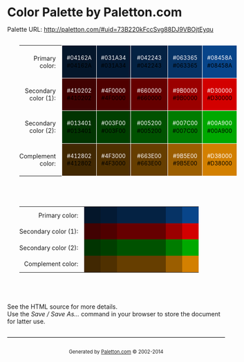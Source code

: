 <style type="text/css">

/* Palette color codes */
/* Feel free to copy&paste color codes to your application */

.primary-1 { background-color: #04162A }
.primary-2 { background-color: #031A34 }
.primary-0 { background-color: #042243 }
.primary-3 { background-color: #063365 }
.primary-4 { background-color: #08458A }

.secondary-1-1 { background-color: #410202 }
.secondary-1-2 { background-color: #4F0000 }
.secondary-1-0 { background-color: #660000 }
.secondary-1-3 { background-color: #9B0000 }
.secondary-1-4 { background-color: #D30000 }

.secondary-2-1 { background-color: #013401 }
.secondary-2-2 { background-color: #003F00 }
.secondary-2-0 { background-color: #005200 }
.secondary-2-3 { background-color: #007C00 }
.secondary-2-4 { background-color: #00A900 }

.complement-1 { background-color: #412802 }
.complement-2 { background-color: #4F3000 }
.complement-0 { background-color: #663E00 }
.complement-3 { background-color: #9B5E00 }
.complement-4 { background-color: #D38000 }

/* end */

h1 {
	margin: 0.5em 0;
	font-size: 200%;
	}
p {
	margin: 0.5em 0;
	}

.color-table {
	margin: 2em 2em 5em;
	border-collapse:collapse;
	border:none;
	border-spacing:0;
	font-size:100%;
	}
.color-table th {
	padding: 0 1em 0 0;
	text-align: right;
	vertical-align: middle;
	font-size: 100%;
	font-weight: normal;
	border: none;
	}
.color-table td.sample {
	width:6em; height:6em;
	padding: 10px;
	text-align:center;
	vertical-align:middle;
	font-size:90%;
	border: 1px solid white;
	white-space:nowrap;
	}
.color-table td.sample-0 {
	width:18em;
	}
.color-table.small td.sample {
	width:3em; height:3em;
	padding:0;
	border:none;
	}
.color-table.small td.sample-0 {
	width:9em;
	}
.color-table .white { margin-bottom:0.2em; color:white }
.color-table .black { margin-top:0.2em; color:black }

hr {
	margin: 2em 0 1em 0;
	border:none;
	border-bottom:1px solid silver;
	}
#footer {
	padding:1em;
	text-align:center;
	font-size:80%;
	}

</style>


<h1>Color Palette by Paletton.com</h1>
<p>Palette URL: <a href="http://paletton.com/#uid=73B220kFccSvg88DJ9VBOjtEyqu">http://paletton.com/#uid=73B220kFccSvg88DJ9VBOjtEyqu</a></p>

<table class="color-table">
	<tr>
		<th>Primary color:</th>
		<td class="sample sample-1 primary-1">
			<div class="white">#04162A</div>
			<div class="black">#04162A</div>
		</td>
		<td class="sample sample-2 primary-2">
			<div class="white">#031A34</div>
			<div class="black">#031A34</div>
		</td>
		<td class="sample sample-0 primary-0">
			<div class="white">#042243</div>
			<div class="black">#042243</div>
		</td>
		<td class="sample sample-3 primary-3">
			<div class="white">#063365</div>
			<div class="black">#063365</div>
		</td>
		<td class="sample sample-4 primary-4">
			<div class="white">#08458A</div>
			<div class="black">#08458A</div>
		</td>
	</tr>
	<tr>
		<th>Secondary color (1):</th>
		<td class="sample sample-1 secondary-1-1">
			<div class="white">#410202</div>
			<div class="black">#410202</div>
		</td>
		<td class="sample sample-2 secondary-1-2">
			<div class="white">#4F0000</div>
			<div class="black">#4F0000</div>
		</td>
		<td class="sample sample-0 secondary-1-0">
			<div class="white">#660000</div>
			<div class="black">#660000</div>
		</td>
		<td class="sample sample-3 secondary-1-3">
			<div class="white">#9B0000</div>
			<div class="black">#9B0000</div>
		</td>
		<td class="sample sample-4 secondary-1-4">
			<div class="white">#D30000</div>
			<div class="black">#D30000</div>
		</td>
	</tr>
	<tr>
		<th>Secondary color (2):</th>
		<td class="sample sample-1 secondary-2-1">
			<div class="white">#013401</div>
			<div class="black">#013401</div>
		</td>
		<td class="sample sample-2 secondary-2-2">
			<div class="white">#003F00</div>
			<div class="black">#003F00</div>
		</td>
		<td class="sample sample-0 secondary-2-0">
			<div class="white">#005200</div>
			<div class="black">#005200</div>
		</td>
		<td class="sample sample-3 secondary-2-3">
			<div class="white">#007C00</div>
			<div class="black">#007C00</div>
		</td>
		<td class="sample sample-4 secondary-2-4">
			<div class="white">#00A900</div>
			<div class="black">#00A900</div>
		</td>
	</tr>
	<tr>
		<th>Complement color:</th>
		<td class="sample sample-1 complement-1">
			<div class="white">#412802</div>
			<div class="black">#412802</div>
		</td>
		<td class="sample sample-2 complement-2">
			<div class="white">#4F3000</div>
			<div class="black">#4F3000</div>
		</td>
		<td class="sample sample-0 complement-0">
			<div class="white">#663E00</div>
			<div class="black">#663E00</div>
		</td>
		<td class="sample sample-3 complement-3">
			<div class="white">#9B5E00</div>
			<div class="black">#9B5E00</div>
		</td>
		<td class="sample sample-4 complement-4">
			<div class="white">#D38000</div>
			<div class="black">#D38000</div>
		</td>
	</tr>
</table>

<table class="color-table small">
	<tr>
		<th>Primary color:</th>
		<td class="sample sample-1 primary-1"></td>
		<td class="sample sample-2 primary-2"></td>
		<td class="sample sample-0 primary-0"></td>
		<td class="sample sample-3 primary-3"></td>
		<td class="sample sample-4 primary-4"></td>
	</tr>
	<tr>
		<th>Secondary color (1):</th>
		<td class="sample sample-1 secondary-1-1"></td>
		<td class="sample sample-2 secondary-1-2"></td>
		<td class="sample sample-0 secondary-1-0"></td>
		<td class="sample sample-3 secondary-1-3"></td>
		<td class="sample sample-4 secondary-1-4"></td>
	</tr>
	<tr>
		<th>Secondary color (2):</th>
		<td class="sample sample-1 secondary-2-1"></td>
		<td class="sample sample-2 secondary-2-2"></td>
		<td class="sample sample-0 secondary-2-0"></td>
		<td class="sample sample-3 secondary-2-3"></td>
		<td class="sample sample-4 secondary-2-4"></td>
	</tr>
	<tr>
		<th>Complement color:</th>
		<td class="sample sample-1 complement-1"></td>
		<td class="sample sample-2 complement-2"></td>
		<td class="sample sample-0 complement-0"></td>
		<td class="sample sample-3 complement-3"></td>
		<td class="sample sample-4 complement-4"></td>
	</tr>
</table>

<p>
See the HTML source for more details.<br>
Use the <em>Save / Save As...</em> command in your browser to store the document for latter use.
</p>

<hr>

<p id="footer">Generated by <a href="http://paletton.com">Paletton.com</a> &copy; 2002-2014</p>

